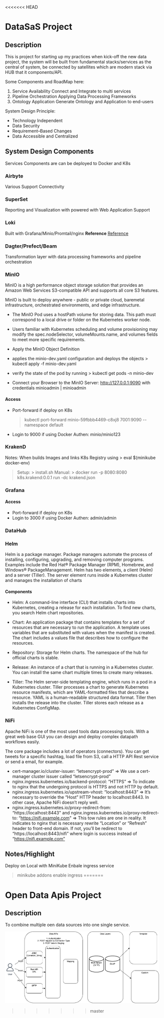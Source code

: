 <<<<<<< HEAD
# DataSaS Project

## Description

This is project for starting up my practices when kick-off the new data project, the system will be built from fundamental stacks/services as the central of system, be connected by satellites which are modern stack via HUB that it components/API.

Some Components and RoadMap here:

1. Service Availability
Connect and Integrate to multi services
2. Pipeline Orchestration
Applying Data Processing Frameworks
3. Ontology Application
Generate Ontology and Application to end-users

System Design Principle:

- Technology Independent
- Data Security
- Requirement–Based Changes
- Data Accessible and Centralized

## System Design Components

Services Components are can be deployed to Docker and K8s

### Airbyte

Various Support Connectivity

### SuperSet

Reporting and Visualization with powered with Web Application Support

### Loki

Built with Grafana/Minio/Promtail/nginx
**Reference** [Reference](./assets/loki.png)

### Dagter/Prefect/Beam

Transformation layer with data processing frameworks and pipeline orchestration

### MinIO

MinIO is a high performance object storage solution that provides an Amazon Web Services S3-compatible API and supports all core S3 features.

MinIO is built to deploy anywhere - public or private cloud, baremetal infrastructure, orchestrated environments, and edge infrastructure.

- The MinIO Pod uses a hostPath volume for storing data. This path must correspond to a local drive or folder on the Kubernetes worker node.

- Users familiar with Kubernetes scheduling and volume provisioning may modify the spec.nodeSelector, volumeMounts.name, and volumes fields to meet more specific requirements.
- Apply the MinIO Object Definition
- applies the minio-dev.yaml configuration and deploys the objects > kubectl apply -f minio-dev.yaml
- verify the state of the pod by running > kubectl get pods -n minio-dev
- Connect your Browser to the MinIO Server: http://127.0.0.1:9090 with credentials minioadmin | minioadmin


#### Access

- Port-forward if deploy on K8s
  > kubectl port-forward minio-59fbbb4469-c8xj8 7001:9090 --namespace default
- Login to 9000 if using Docker
  Authen: minio/minio123

### KrakenD

Notes: When builds Images and links K8s Registry using > eval $(minikube docker-env)

> Setup: > install.sh
> Manual: > docker run -p 8080:8080 k8s.krakend:0.0.1 run -dc krakend.json

### Grafana

#### Access

- Port-forward if deploy on K8s
- Login to 3000 if using Docker
  Authen: admin/admin

### DataHub

### Helm

Helm is a package manager. Package managers automate the process of installing, configuring, upgrading, and removing computer programs. Examples include the Red Hat® Package Manager (RPM), Homebrew, and Windows® PackageManagement.
Helm has two elements, a client (Helm) and a server (Tiller). The server element runs inside a Kubernetes cluster and manages the installation of charts

#### Components

- Helm: A command-line interface (CLI) that installs charts into Kubernetes, creating a release for each installation. To find new charts, you search Helm chart repositories.

- Chart: An application package that contains templates for a set of resources that are necessary to run the application. A template uses variables that are substituted with values when the manifest is created. The chart includes a values file that describes how to configure the resources.

- Repository: Storage for Helm charts. The namespace of the hub for official charts is stable.

- Release: An instance of a chart that is running in a Kubernetes cluster. You can install the same chart multiple times to create many releases.

- Tiller: The Helm server-side templating engine, which runs in a pod in a Kubernetes cluster. Tiller processes a chart to generate Kubernetes resource manifests, which are YAML-formatted files that describe a resource. YAML is a human-readable structured data format. Tiller then installs the release into the cluster. Tiller stores each release as a Kubernetes ConfigMap.

### NiFi

Apache NiFi is one of the most used tools data processing tools. With a great web base GUI you can design and deploy complex datapath workflows easily.

The core package includes a lot of operators (connectors). You can get tweets for a specific hashtag, load file from S3, call a HTTP API Rest service or send a email, for example.

- cert-manager.io/cluster-issuer: “letsencrypt-prod” => We use a cert-manager cluster issuer called “letsencrypt-prod”
- nginx.ingress.kubernetes.io/backend-protocol: “HTTPS” => To indicate to nginx that the undergoing protocol is HTTPS and not HTTP by default.
- nginx.ingress.kubernetes.io/upstream-vhost: “localhost:8443” => It’s necessary to override the “Host” HTTP header to localhost:8443. In other case, Apache NiFi doesn’t reply well.
- nginx.ingress.kubernetes.io/proxy-redirect-from: “https://localhost:8443" and nginx.ingress.kubernetes.io/proxy-redirect-to: “https://nifi.example.com" => This tow rules are one in reality. It indicates to nginx that is necessary rewrite “Location” or “Refresh” header to front-end domain. If not, you’ll be redirect to “https://localhost:8443/nifi” where login is success instead of “https://nifi.example.com”


## Notes/Highlight
Deploy on Local with MiniKube
Enbale ingress service
> minikube addons enable ingress
=======
# Open Data Apis Project

## Description
To combine multiple oen data sources into one single service.

![Graph of Architecture](./publics/assets/concepture-design.png)
>>>>>>> master
